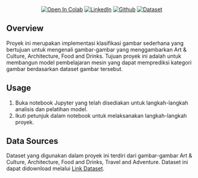 <div align="center">

<a href="https://colab.research.google.com/drive/1F20ZSL9m0U-98P8zslMSJYBV7fVEVbZR?usp=sharing"><img src="https://colab.research.google.com/assets/colab-badge.svg" alt="Open In Colab"></a>
<a href="https://www.linkedin.com/in/mhdhfzz"><img src="https://img.shields.io/badge/LinkedIn-Profile-blue?logo=linkedin" alt="LinkedIn"></a>
<a href="https://github.com/mhdhfzz"><img src="https://img.shields.io/badge/GitHub-Profile-lightgrey?logo=github" alt="Github"></a>
<a href="https://www.kaggle.com/datasets/hadasu92/cnn-articles-after-basic-cleaning"><img src="https://img.shields.io/badge/Dataset-Download-green" alt="Dataset"></a>

</div>


## Overview

Proyek ini merupakan implementasi klasifikasi gambar sederhana yang bertujuan untuk mengenali gambar-gambar yang menggambarkan Art & Culture, Architecture, Food and Drinks. Tujuan proyek ini adalah untuk membangun model pembelajaran mesin yang dapat memprediksi kategori gambar berdasarkan dataset gambar tersebut.


## Usage

1. Buka notebook Jupyter yang telah disediakan untuk langkah-langkah analisis dan pelatihan model.
2. Ikuti petunjuk dalam notebook untuk melaksanakan langkah-langkah proyek.

## Data Sources

Dataset yang digunakan dalam proyek ini terdiri dari gambar-gambar Art & Culture, Architecture, Food and Drinks, Travel and Adventure. Dataset ini dapat didownload melalui [Link Dataset](https://www.kaggle.com/datasets/duttadebadri/image-classification).
